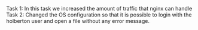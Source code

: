 Task 1: In this task we increased the amount of traffic that nginx can handle
Task 2: Changed the OS configuration so that it is possible to login with the holberton user and open a file without any error message.
